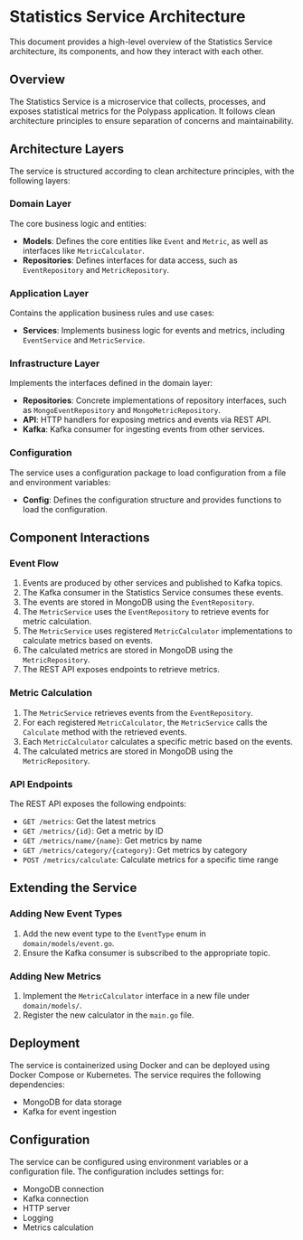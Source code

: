 # Statistics Service Architecture

This document provides a high-level overview of the Statistics Service architecture, its components, and how they interact with each other.

## Overview

The Statistics Service is a microservice that collects, processes, and exposes statistical metrics for the Polypass application. It follows clean architecture principles to ensure separation of concerns and maintainability.

## Architecture Layers

The service is structured according to clean architecture principles, with the following layers:

### Domain Layer

The core business logic and entities:

- **Models**: Defines the core entities like `Event` and `Metric`, as well as interfaces like `MetricCalculator`.
- **Repositories**: Defines interfaces for data access, such as `EventRepository` and `MetricRepository`.

### Application Layer

Contains the application business rules and use cases:

- **Services**: Implements business logic for events and metrics, including `EventService` and `MetricService`.

### Infrastructure Layer

Implements the interfaces defined in the domain layer:

- **Repositories**: Concrete implementations of repository interfaces, such as `MongoEventRepository` and `MongoMetricRepository`.
- **API**: HTTP handlers for exposing metrics and events via REST API.
- **Kafka**: Kafka consumer for ingesting events from other services.

### Configuration

The service uses a configuration package to load configuration from a file and environment variables:

- **Config**: Defines the configuration structure and provides functions to load the configuration.

## Component Interactions

### Event Flow

1. Events are produced by other services and published to Kafka topics.
2. The Kafka consumer in the Statistics Service consumes these events.
3. The events are stored in MongoDB using the `EventRepository`.
4. The `MetricService` uses the `EventRepository` to retrieve events for metric calculation.
5. The `MetricService` uses registered `MetricCalculator` implementations to calculate metrics based on events.
6. The calculated metrics are stored in MongoDB using the `MetricRepository`.
7. The REST API exposes endpoints to retrieve metrics.

### Metric Calculation

1. The `MetricService` retrieves events from the `EventRepository`.
2. For each registered `MetricCalculator`, the `MetricService` calls the `Calculate` method with the retrieved events.
3. Each `MetricCalculator` calculates a specific metric based on the events.
4. The calculated metrics are stored in MongoDB using the `MetricRepository`.

### API Endpoints

The REST API exposes the following endpoints:

- `GET /metrics`: Get the latest metrics
- `GET /metrics/{id}`: Get a metric by ID
- `GET /metrics/name/{name}`: Get metrics by name
- `GET /metrics/category/{category}`: Get metrics by category
- `POST /metrics/calculate`: Calculate metrics for a specific time range

## Extending the Service

### Adding New Event Types

1. Add the new event type to the `EventType` enum in `domain/models/event.go`.
2. Ensure the Kafka consumer is subscribed to the appropriate topic.

### Adding New Metrics

1. Implement the `MetricCalculator` interface in a new file under `domain/models/`.
2. Register the new calculator in the `main.go` file.

## Deployment

The service is containerized using Docker and can be deployed using Docker Compose or Kubernetes. The service requires the following dependencies:

- MongoDB for data storage
- Kafka for event ingestion

## Configuration

The service can be configured using environment variables or a configuration file. The configuration includes settings for:

- MongoDB connection
- Kafka connection
- HTTP server
- Logging
- Metrics calculation